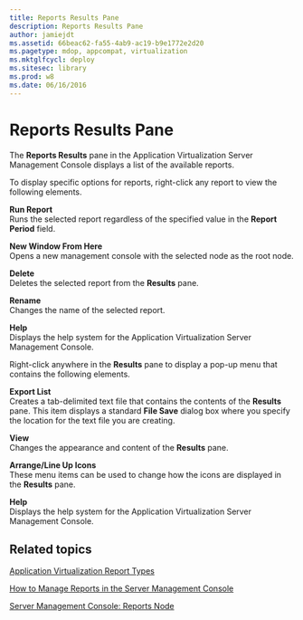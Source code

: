 ```yaml
---
title: Reports Results Pane
description: Reports Results Pane
author: jamiejdt
ms.assetid: 66beac62-fa55-4ab9-ac19-b9e1772e2d20
ms.pagetype: mdop, appcompat, virtualization
ms.mktglfcycl: deploy
ms.sitesec: library
ms.prod: w8
ms.date: 06/16/2016
---
```



# Reports Results Pane


The **Reports Results** pane in the Application Virtualization Server Management Console displays a list of the available reports.

To display specific options for reports, right-click any report to view the following elements.

<a href="" id="run-report"></a>**Run Report**  
Runs the selected report regardless of the specified value in the **Report Period** field.

<a href="" id="new-window-from-here"></a>**New Window From Here**  
Opens a new management console with the selected node as the root node.

<a href="" id="delete"></a>**Delete**  
Deletes the selected report from the **Results** pane.

<a href="" id="rename"></a>**Rename**  
Changes the name of the selected report.

<a href="" id="help"></a>**Help**  
Displays the help system for the Application Virtualization Server Management Console.

Right-click anywhere in the **Results** pane to display a pop-up menu that contains the following elements.

<a href="" id="export-list"></a>**Export List**  
Creates a tab-delimited text file that contains the contents of the **Results** pane. This item displays a standard **File Save** dialog box where you specify the location for the text file you are creating.

<a href="" id="view"></a>**View**  
Changes the appearance and content of the **Results** pane.

<a href="" id="arrange-line-up-icons"></a>**Arrange/Line Up Icons**  
These menu items can be used to change how the icons are displayed in the **Results** pane.

<a href="" id="help"></a>**Help**  
Displays the help system for the Application Virtualization Server Management Console.

## Related topics


[Application Virtualization Report Types](application-virtualization-report-types.md)

[How to Manage Reports in the Server Management Console](how-to-manage-reports-in-the-server-management-console.md)

[Server Management Console: Reports Node](server-management-console-reports-node.md)

 

 





